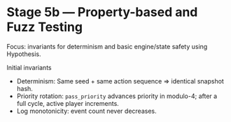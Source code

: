 # Stage 5b — Property-based and Fuzz Testing

Focus: invariants for determinism and basic engine/state safety using Hypothesis.

Initial invariants
- Determinism: Same seed + same action sequence => identical snapshot hash.
- Priority rotation: `pass_priority` advances priority in modulo-4; after a full cycle, active player increments.
- Log monotonicity: event count never decreases.
